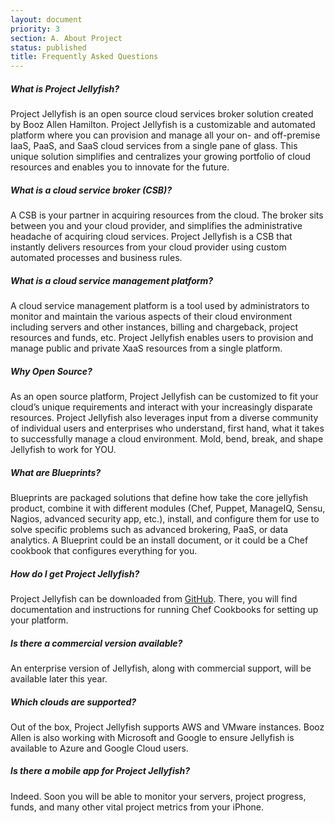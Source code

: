 ```yaml
---
layout: document
priority: 3
section: A. About Project
status: published
title: Frequently Asked Questions
---
```


##### What is Project Jellyfish?
Project Jellyfish is an open source cloud services broker solution created by Booz Allen Hamilton. Project Jellyfish is a customizable and automated platform where you can provision and manage all your on- and off-premise IaaS, PaaS, and SaaS cloud services from a single pane of glass. This unique solution simplifies and centralizes your growing portfolio of cloud resources and enables you to innovate for the future.

##### What is a cloud service broker (CSB)?
A CSB is your partner in acquiring resources from the cloud. The broker sits between you and your cloud provider, and simplifies the administrative headache of acquiring cloud services. Project Jellyfish is a CSB that instantly delivers resources from your cloud provider using custom automated processes and business rules.

##### What is a cloud service management platform?
A cloud service management platform is a tool used by administrators to monitor and maintain the various aspects of their cloud environment including servers and other instances, billing and chargeback, project resources and funds, etc. Project Jellyfish enables users to provision and manage public and private XaaS resources from a single platform.


##### Why Open Source?
As an open source platform, Project Jellyfish can be customized to fit your cloud’s unique requirements and interact with your increasingly disparate resources. Project Jellyfish also leverages input from a diverse community of individual users and enterprises who understand, first hand, what it takes to successfully manage a cloud environment. Mold, bend, break, and shape Jellyfish to work for YOU.

##### What are Blueprints?
Blueprints are packaged solutions that define how take the core jellyfish product, combine it with different modules (Chef, Puppet, ManageIQ, Sensu, Nagios, advanced security app, etc.), install, and configure them for use to solve specific problems such as advanced brokering, PaaS, or data analytics. A Blueprint could be an install document, or it could be a Chef cookbook that configures everything for you.

##### How do I get Project Jellyfish?
Project Jellyfish can be downloaded from [GitHub](https://github.com/projectjellyfish). There, you will find documentation and instructions for running Chef Cookbooks for setting up your platform.

##### Is there a commercial version available?
An enterprise version of Jellyfish, along with commercial support, will be available later this year.

##### Which clouds are supported?
Out of the box, Project Jellyfish supports AWS and VMware instances. Booz Allen is also working with Microsoft and Google to ensure Jellyfish is available to Azure and Google Cloud users.

##### Is there a mobile app for Project Jellyfish?
Indeed. Soon you will be able to monitor your servers, project progress, funds, and many other vital project metrics from your iPhone.
